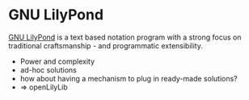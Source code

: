 # GNU LilyPond

[GNU LilyPond](http://lilypond.org) is a text based notation program with a
strong focus on traditional craftsmanship - and programmatic extensibility.

* Power and complexity
* ad-hoc solutions
* how about having a mechanism to plug in ready-made solutions?
* => openLilyLib
